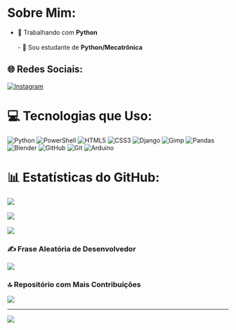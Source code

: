 
#  Sobre Mim:  
- 🔭 Trabalhando com **Python** <br><br>- 🌱 Sou estudante de **Python/Mecatrônica**<br>  

## 🌐 Redes Sociais:  
[![Instagram](https://img.shields.io/badge/Instagram-%23E4405F.svg?logo=Instagram&logoColor=white)](https://instagram.com/p3droazuos)  

# 💻 Tecnologias que Uso:  
![Python](https://img.shields.io/badge/python-3670A0?style=for-the-badge&logo=python&logoColor=ffdd54) ![PowerShell](https://img.shields.io/badge/PowerShell-%235391FE.svg?style=for-the-badge&logo=powershell&logoColor=white) ![HTML5](https://img.shields.io/badge/html5-%23E34F26.svg?style=for-the-badge&logo=html5&logoColor=white) ![CSS3](https://img.shields.io/badge/css3-%231572B6.svg?style=for-the-badge&logo=css3&logoColor=white) ![Django](https://img.shields.io/badge/django-%23092E20.svg?style=for-the-badge&logo=django&logoColor=white) ![Gimp](https://img.shields.io/badge/Gimp-657D8B?style=for-the-badge&logo=gimp&logoColor=FFFFFF) ![Pandas](https://img.shields.io/badge/pandas-%23150458.svg?style=for-the-badge&logo=pandas&logoColor=white) ![Blender](https://img.shields.io/badge/blender-%23F5792A.svg?style=for-the-badge&logo=blender&logoColor=white) ![GitHub](https://img.shields.io/badge/github-%23121011.svg?style=for-the-badge&logo=github&logoColor=white) ![Git](https://img.shields.io/badge/git-%23F05033.svg?style=for-the-badge&logo=git&logoColor=white) ![Arduino](https://img.shields.io/badge/-Arduino-00979D?style=for-the-badge&logo=Arduino&logoColor=white)  

# 📊 Estatísticas do GitHub:  
![](https://github-readme-stats.vercel.app/api?username=PedroVictor73&theme=neon&hide_border=false&include_all_commits=true&count_private=true)<br/>  
![](https://github-readme-streak-stats.herokuapp.com/?user=PedroVictor73&theme=neon&hide_border=false)<br/>  
![](https://github-readme-stats.vercel.app/api/top-langs/?username=PedroVictor73&theme=neon&hide_border=false&include_all_commits=true&count_private=true&layout=compact)  

### ✍️ Frase Aleatória de Desenvolvedor  
![](https://quotes-github-readme.vercel.app/api?type=horizontal&theme=radical)  

### 🔝 Repositório com Mais Contribuições  
![](https://github-contributor-stats.vercel.app/api?username=PedroVictor73&limit=5&theme=dark&combine_all_yearly_contributions=true)  

---  
[![](https://visitcount.itsvg.in/api?id=PedroVictor73&icon=0&color=0)](https://visitcount.itsvg.in)  


